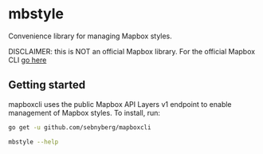 # mbstyle

Convenience library for managing Mapbox styles.

DISCLAIMER: this is NOT an official Mapbox library. For the official Mapbox CLI [go here](https://github.com/mapbox/mapbox-cli-py)

## Getting started

mapboxcli uses the public Mapbox API Layers v1 endpoint to enable management of Mapbox styles. To install, run:

```bash
go get -u github.com/sebnyberg/mapboxcli

mbstyle --help
```
